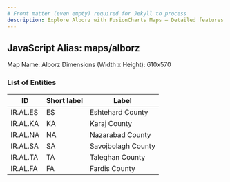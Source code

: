 ```yaml
---
# Front matter (even empty) required for Jekyll to process
description: Explore Alborz with FusionCharts Maps – Detailed features for seamless integration. Try now & enhance your data visualization today! 
---
```


## JavaScript Alias: maps/alborz

Map Name: Alborz
Dimensions (Width x Height): 610x570

### List of Entities

| ID       | Short label | Label              |
| -------- | ----------- | ------------------ |
| IR.AL.ES | ES          | Eshtehard County   |
| IR.AL.KA | KA          | Karaj County       |
| IR.AL.NA | NA          | Nazarabad County   |
| IR.AL.SA | SA          | Savojbolagh County |
| IR.AL.TA | TA          | Taleghan County    |
| IR.AL.FA | FA          | Fardis County      |
